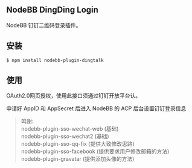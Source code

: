 ## NodeBB DingDing Login

NodeBB 钉钉二维码登录插件。
## 安装

    $ npm install nodebb-plugin-dingtalk
    
## 使用

OAuth2.0网页授权，使用此接口须通过钉钉开放平台认。

申请好 AppID 和 AppSecret 后进入 NodeBB 的 ACP 后台设置钉钉登录信息  

> 鸣谢:  
> nodebb-plugin-sso-wechat-web (基础)  
> nodebb-plugin-sso-wechat2 (基础)  
> nodebb-plugin-sso-qq-fix (提供大致修改思路)  
> nodebb-plugin-sso-facebook (提供要求用户修改邮箱的方法)  
> nodebb-plugin-gravatar (提供添加头像的方法)  